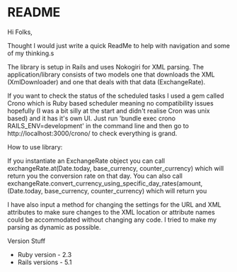# README

Hi Folks,

Thought I would just write a quick ReadMe to help with navigation and some of my thinking.s

The library is setup in Rails and uses Nokogiri for XML parsing. The application/library consists of two models one that downloads the XML (XmlDownloader) and one that deals with that data (ExchangeRate).

If you want to check the status of the scheduled tasks I used a gem called Crono which is Ruby based scheduler meaning no compatibility issues hopefully (I was a bit silly at the start and didn't realise Cron was unix based) and it has it's own UI. Just run 'bundle exec crono RAILS_ENV=development' in the command line and then go to http://localhost:3000/crono/ to check everything is grand.

How to use library:

If you instantiate an ExchangeRate object you can call exchangeRate.at(Date.today, base_currency, counter_currency) which will return you the conversion rate on that day. You can also call exchangeRate.convert_currency_using_specific_day_rates(amount, (Date.today, base_currency, counter_currency) which will return you

I have also input a method for changing the settings for the URL and XML attributes to make sure changes to the XML location or attribute names could be accommodated without changing any code. I tried to make my parsing as dynamic as possible.

Version Stuff
* Ruby version - 2.3
* Rails versions - 5.1
